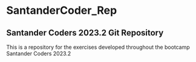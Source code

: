 # SantanderCoder_Rep
## Santander Coders 2023.2 Git Repository

This is a repository for the exercises developed throughout the bootcamp Santander Coders 2023.2
